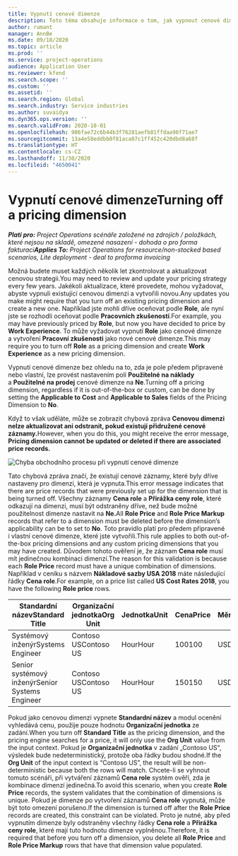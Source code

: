 ```yaml
---
title: Vypnutí cenové dimenze
description: Toto téma obsahuje informace o tom, jak vypnout cenové dimenze.
author: rumant
manager: AnnBe
ms.date: 09/18/2020
ms.topic: article
ms.prod: ''
ms.service: project-operations
audience: Application User
ms.reviewer: kfend
ms.search.scope: ''
ms.custom: ''
ms.assetid: ''
ms.search.region: Global
ms.search.industry: Service industries
ms.author: suvaidya
ms.dyn365.ops.version: ''
ms.search.validFrom: 2020-10-01
ms.openlocfilehash: 986fae72c6b44b3f76281aefb81ffdaa96f71ae7
ms.sourcegitcommit: 13a4e58eddbb0f81aca07c1ff452c420dbd8a68f
ms.translationtype: HT
ms.contentlocale: cs-CZ
ms.lasthandoff: 11/30/2020
ms.locfileid: "4650041"
---
```

# <a name="turning-off-a-pricing-dimension"></a><span data-ttu-id="41092-103">Vypnutí cenové dimenze</span><span class="sxs-lookup"><span data-stu-id="41092-103">Turning off a pricing dimension</span></span>

<span data-ttu-id="41092-104">_**Platí pro:** Project Operations scénáře založené na zdrojích / položkách, které nejsou na skladě, omezené nasazení - dohoda o pro forma fakturaci_</span><span class="sxs-lookup"><span data-stu-id="41092-104">_**Applies To:** Project Operations for resource/non-stocked based scenarios, Lite deployment - deal to proforma invoicing_</span></span>

<span data-ttu-id="41092-105">Možná budete muset každých několik let zkontrolovat a aktualizovat cenovou strategii.</span><span class="sxs-lookup"><span data-stu-id="41092-105">You may need to review and update your pricing strategy every few years.</span></span> <span data-ttu-id="41092-106">Jakékoli aktualizace, které provedete, mohou vyžadovat, abyste vypnuli existující cenovou dimenzi a vytvořili novou.</span><span class="sxs-lookup"><span data-stu-id="41092-106">Any updates you make might require that you turn off an existing pricing dimension and create a new one.</span></span> <span data-ttu-id="41092-107">Například jste mohli dříve oceňovat podle **Role**, ale nyní jste se rozhodli oceňovat podle **Pracovních zkušeností**.</span><span class="sxs-lookup"><span data-stu-id="41092-107">For example, you may have previously priced by **Role**, but now you have decided to price by **Work Experience**.</span></span> <span data-ttu-id="41092-108">To může vyžadovat vypnutí **Role** jako cenové dimenze a vytvoření **Pracovní zkušenosti** jako nové cenové dimenze.</span><span class="sxs-lookup"><span data-stu-id="41092-108">This may require you to turn off **Role** as a pricing dimension and create **Work Experience** as a new pricing dimension.</span></span> 

<span data-ttu-id="41092-109">Vypnutí cenové dimenze bez ohledu na to, zda je pole předem připravené nebo vlastní, lze provést nastavením polí **Použitelné na náklady** a **Použitelné na prodej** cenové dimenze na **Ne**.</span><span class="sxs-lookup"><span data-stu-id="41092-109">Turning off a pricing dimension, regardless if it is out-of-the-box or custom, can be done by setting the **Applicable to Cost** and **Applicable to Sales** fields of the Pricing Dimension to **No**.</span></span>

<span data-ttu-id="41092-110">Když to však uděláte, může se zobrazit chybová zpráva **Cenovou dimenzi nelze aktualizovat ani odstranit, pokud existují přidružené cenové záznamy.**</span><span class="sxs-lookup"><span data-stu-id="41092-110">However, when you do this, you might receive the error message, **Pricing dimension cannot be updated or deleted if there are associated price records.**</span></span>

![Chyba obchodního procesu při vypnutí cenové dimenze](media/Business-Process-Error.png)

<span data-ttu-id="41092-112">Tato chybová zpráva značí, že existují cenové záznamy, které byly dříve nastaveny pro dimenzi, která je vypnuta.</span><span class="sxs-lookup"><span data-stu-id="41092-112">This error message indicates that there are price records that were previously set up for the dimension that is being turned off.</span></span> <span data-ttu-id="41092-113">Všechny záznamy **Cena role** a **Přirážka ceny role**, které odkazují na dimenzi, musí být odstraněny dříve, než bude možné použitelnost dimenze nastavit na **Ne.**</span><span class="sxs-lookup"><span data-stu-id="41092-113">All **Role Price** and **Role Price Markup** records that refer to a dimension must be deleted before the dimension’s applicability can be to set to **No**.</span></span> <span data-ttu-id="41092-114">Toto pravidlo platí pro předem připravené i vlastní cenové dimenze, které jste vytvořili.</span><span class="sxs-lookup"><span data-stu-id="41092-114">This rule applies to both out-of-the-box pricing dimensions and any custom pricing dimensions that you may have created.</span></span> <span data-ttu-id="41092-115">Důvodem tohoto ověření je, že záznam **Cena role** musí mít jedinečnou kombinaci dimenzí.</span><span class="sxs-lookup"><span data-stu-id="41092-115">The reason for this validation is because each **Role Price** record must have a unique combination of dimensions.</span></span> <span data-ttu-id="41092-116">Například v ceníku s názvem **Nákladové sazby USA 2018** máte následující řádky **Cena role**.</span><span class="sxs-lookup"><span data-stu-id="41092-116">For example, on a price list called **US Cost Rates 2018**, you have the following **Role price** rows.</span></span> 

| <span data-ttu-id="41092-117">Standardní název</span><span class="sxs-lookup"><span data-stu-id="41092-117">Standard Title</span></span>         | <span data-ttu-id="41092-118">Organizační jednotka</span><span class="sxs-lookup"><span data-stu-id="41092-118">Org Unit</span></span>    |<span data-ttu-id="41092-119">Jednotka</span><span class="sxs-lookup"><span data-stu-id="41092-119">Unit</span></span>   |<span data-ttu-id="41092-120">Cena</span><span class="sxs-lookup"><span data-stu-id="41092-120">Price</span></span>  |<span data-ttu-id="41092-121">Měna</span><span class="sxs-lookup"><span data-stu-id="41092-121">Currency</span></span>  |
| -----------------------|-------------|-------|-------|----------|
| <span data-ttu-id="41092-122">Systémový inženýr</span><span class="sxs-lookup"><span data-stu-id="41092-122">Systems Engineer</span></span>|<span data-ttu-id="41092-123">Contoso US</span><span class="sxs-lookup"><span data-stu-id="41092-123">Contoso US</span></span>|<span data-ttu-id="41092-124">Hour</span><span class="sxs-lookup"><span data-stu-id="41092-124">Hour</span></span>| <span data-ttu-id="41092-125">100</span><span class="sxs-lookup"><span data-stu-id="41092-125">100</span></span>|<span data-ttu-id="41092-126">USD</span><span class="sxs-lookup"><span data-stu-id="41092-126">USD</span></span>|
| <span data-ttu-id="41092-127">Senior systémový inženýr</span><span class="sxs-lookup"><span data-stu-id="41092-127">Senior Systems Engineer</span></span>|<span data-ttu-id="41092-128">Contoso US</span><span class="sxs-lookup"><span data-stu-id="41092-128">Contoso US</span></span>|<span data-ttu-id="41092-129">Hour</span><span class="sxs-lookup"><span data-stu-id="41092-129">Hour</span></span>| <span data-ttu-id="41092-130">150</span><span class="sxs-lookup"><span data-stu-id="41092-130">150</span></span>| <span data-ttu-id="41092-131">USD</span><span class="sxs-lookup"><span data-stu-id="41092-131">USD</span></span>|


<span data-ttu-id="41092-132">Pokud jako cenovou dimenzi vypnete **Standardní název** a modul ocenění vyhledává cenu, použije pouze hodnotu **Organizační jednotka** ze zadání.</span><span class="sxs-lookup"><span data-stu-id="41092-132">When you turn off **Standard Title** as the pricing dimension, and the pricing engine searches for a price, it will only use the **Org Unit** value from the input context.</span></span> <span data-ttu-id="41092-133">Pokud je **Organizační jednotka** v zadání „Contoso US“, výsledek bude nedeterministický, protože oba řádky budou shodné.</span><span class="sxs-lookup"><span data-stu-id="41092-133">If the **Org Unit** of the input context is “Contoso US”, the result will be non-deterministic because both the rows will match.</span></span> <span data-ttu-id="41092-134">Chcete-li se vyhnout tomuto scénáři, při vytváření záznamů **Cena role** systém ověří, zda je kombinace dimenzí jedinečná.</span><span class="sxs-lookup"><span data-stu-id="41092-134">To avoid this scenario, when you create **Role Price** records, the system validates that the combination of dimensions is unique.</span></span> <span data-ttu-id="41092-135">Pokud je dimenze po vytvoření záznamů **Cena role** vypnutá, může být toto omezení porušeno.</span><span class="sxs-lookup"><span data-stu-id="41092-135">If the dimension is turned off after the **Role Price** records are created, this constraint can be violated.</span></span> <span data-ttu-id="41092-136">Proto je nutné, aby před vypnutím dimenze byly odstraněny všechny řádky **Cena role** a **Přirážka ceny role**, které mají tuto hodnotu dimenze vyplněnou.</span><span class="sxs-lookup"><span data-stu-id="41092-136">Therefore, it is required that before you turn off a dimension, you delete all **Role Price** and **Role Price Markup** rows that have that dimension value populated.</span></span>
